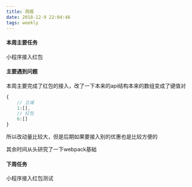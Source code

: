 ```yaml
---
title: 周报
date: 2018-12-9 22:04:46
tags: weekly
---
```


#### 本周主要任务

小程序接入红包

#### 主要遇到问题

本周主要完成了红包的接入，改了一下本来的api结构本来的数组变成了键值对
```javascript
{
    // 立减
    1:[],
    // 红包
    6:[]
}
```
所以改动量比较大，但是后期如果要接入别的优惠也是比较方便的

其余时间从头研究了一下webpack基础

#### 下周任务

小程序接入红包测试
